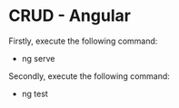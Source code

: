 # CRUD - Angular

Firstly, execute the following command:
- ng serve

Secondly, execute the following command:
- ng test